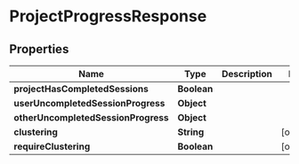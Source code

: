 

# ProjectProgressResponse


## Properties

Name | Type | Description | Notes
------------ | ------------- | ------------- | -------------
**projectHasCompletedSessions** | **Boolean** |  | 
**userUncompletedSessionProgress** | **Object** |  | 
**otherUncompletedSessionProgress** | **Object** |  | 
**clustering** | **String** |  |  [optional]
**requireClustering** | **Boolean** |  |  [optional]




